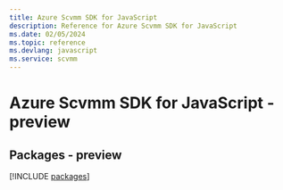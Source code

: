 ```yaml
---
title: Azure Scvmm SDK for JavaScript
description: Reference for Azure Scvmm SDK for JavaScript
ms.date: 02/05/2024
ms.topic: reference
ms.devlang: javascript
ms.service: scvmm
---
```

# Azure Scvmm SDK for JavaScript - preview
## Packages - preview
[!INCLUDE [packages](scvmm-index.md)]